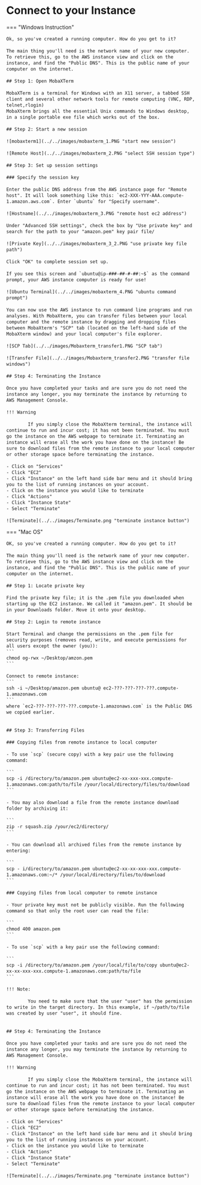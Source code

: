 # Connect to your Instance

=== "Windows Instruction"

    Ok, so you've created a running computer. How do you get to it?

    The main thing you'll need is the network name of your new computer. To retrieve this, go to the AWS instance view and click on the instance, and find the "Public DNS". This is the public name of your computer on the internet.

    ## Step 1: Open MobaXTerm

    MobaXTerm is a terminal for Windows with an X11 server, a tabbed SSH client and several other network tools for remote computing (VNC, RDP, telnet,rlogin)
    MobaXterm brings all the essential Unix commands to Windows desktop, in a single portable exe file which works out of the box.

    ## Step 2: Start a new session

    ![mobaxterm1](../../images/mobaxterm_1.PNG "start new session")

    ![Remote Host](../../images/mobaxterm_2.PNG "select SSH session type")

    ## Step 3: Set up session settings

    ### Specify the session key

    Enter the public DNS address from the AWS instance page for "Remote host". It will look something like this: `ec2-XXX-YYY-AAA.compute-1.amazon.aws.com`. Enter `ubuntu` for "Specify username". 
    
    ![Hostname](../../images/mobaxterm_3.PNG "remote host ec2 address")

    Under "Advanced SSH settings", check the box by "Use private key" and search for the path to your "amazon.pem" key pair file/ 

    ![Private Key](../../images/mobaxterm_3_2.PNG "use private key file path")

    Click "OK" to complete session set up.

    If you see this screen and `ubuntu@ip-###-##-#-##:~$` as the command prompt, your AWS instance computer is ready for use!

    ![Ubuntu Terminal](../../images/mobaxterm_4.PNG "ubuntu command prompt")

    You can now use the AWS instance to run command line programs and run analyses. With MobaXterm, you can transfer files between your local computer and the remote instance by dragging and dropping files between MobaXterm's "SCP" tab (located on the left-hand side of the MobaXterm window) and your local computer's file explorer.
    
    ![SCP Tab](../../images/Mobaxterm_transfer1.PNG "SCP tab")
    
    ![Transfer File](../../images/Mobaxterm_transfer2.PNG "transfer file windows")

    ## Step 4: Terminating the Instance

    Once you have completed your tasks and are sure you do not need the instance any longer, you may terminate the instance by returning to AWS Management Console.

    !!! Warning
        
            If you simply close the MobaXterm terminal, the instance will continue to run and incur cost; it has not been terminated. You must go the instance on the AWS webpage to terminate it. Terminating an instance will erase all the work you have done on the instance! Be sure to download files from the remote instance to your local computer or other storage space before terminating the instance.
        
    - Click on "Services"
    - Click "EC2"
    - Click "Instance" on the left hand side bar menu and it should bring you to the list of running instances on your account.
    - Click on the instance you would like to terminate
    - Click "Actions"
    - Click "Instance State"
    - Select "Terminate"

    ![Terminate](../../images/Terminate.png "terminate instance button")


=== "Mac OS"
    
    OK, so you've created a running computer. How do you get to it?

    The main thing you'll need is the network name of your new computer. To retrieve this, go to the AWS instance view and click on the instance, and find the "Public DNS". This is the public name of your computer on the internet.

    ## Step 1: Locate private key
    
    Find the private key file; it is the .pem file you downloaded when starting up the EC2 instance. We called it "amazon.pem". It should be in your Downloads folder. Move it onto your desktop.

    ## Step 2: Login to remote instance
    
    Start Terminal and change the permissions on the .pem file for security purposes (removes read, write, and execute permissions for all users except the owner (you)):
    ```
    chmod og-rwx ~/Desktop/amzon.pem
    ```
    
    Connect to remote instance:
    ```
    ssh -i ~/Desktop/amazon.pem ubuntu@ ec2-???-???-???-???.compute-1.amazonaws.com
    ```
    where `ec2-???-???-???-???.compute-1.amazonaws.com` is the Public DNS we copied earlier. 
    

    ## Step 3: Transferring Files

    ### Copying files from remote instance to local computer

    - To use `scp` (secure copy) with a key pair use the following command:
    
    ```
    scp -i /directory/to/amazon.pem ubuntu@ec2-xx-xxx-xxx.compute-1.amazonaws.com:path/to/file /your/local/directory/files/to/download
    ```

    - You may also download a file from the remote instance download folder by archiving it:

    ```
    zip -r squash.zip /your/ec2/directory/
    ```

    - You can download all archived files from the remote instance by entering:
    
    ```
    scp - i/directory/to/amazon.pem ubuntu@ec2-xx-xx-xxx-xxx.compute-1.amazonaws.com:~/* /your/local/directory/files/to/download
    ```

    ### Copying files from local computer to remote instance

    - Your private key must not be publicly visible. Run the following command so that only the root user can read the file:
    
    ```
    chmod 400 amazon.pem
    ```
    
    - To use `scp` with a key pair use the following command:
    
    ```
    scp -i /directory/to/amazon.pem /your/local/file/to/copy ubuntu@ec2-xx-xx-xxx-xxx.compute-1.amazonaws.com:path/to/file
    ```

    !!! Note:

            You need to make sure that the user "user" has the permission to write in the target directory. In this example, if ~/path/to/file was created by user "user", it should fine.


    ## Step 4: Terminating the Instance

    Once you have completed your tasks and are sure you do not need the instance any longer, you may terminate the instance by returning to AWS Management Console.

    !!! Warning
        
            If you simply close the MobaXterm terminal, the instance will continue to run and incur cost; it has not been terminated. You must go the instance on the AWS webpage to terminate it. Terminating an instance will erase all the work you have done on the instance! Be sure to download files from the remote instance to your local computer or other storage space before terminating the instance.
        
    - Click on "Services"
    - Click "EC2"
    - Click "Instance" on the left hand side bar menu and it should bring you to the list of running instances on your account.
    - Click on the instance you would like to terminate
    - Click "Actions"
    - Click "Instance State"
    - Select "Terminate"

    ![Terminate](../../images/Terminate.png "terminate instance button")
